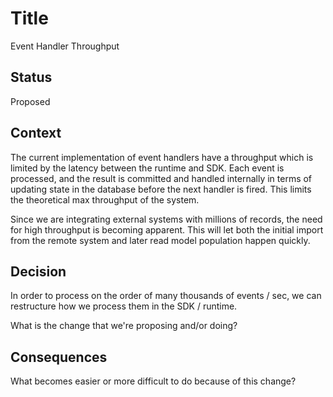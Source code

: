# Title
Event Handler Throughput

## Status

Proposed

## Context

The current implementation of event handlers have a throughput which is limited by the latency between the runtime and SDK.
Each event is processed, and the result is committed and handled internally in terms of updating state in the database before the next handler is fired.
This limits the theoretical max throughput of the system.

Since we are integrating external systems with millions of records, the need for high throughput is becoming apparent. This will let both the initial import from the remote system and later read model population happen quickly.



## Decision

In order to process on the order of many thousands of events / sec, we can restructure how we process them in the SDK / runtime.



What is the change that we're proposing and/or doing?

## Consequences

What becomes easier or more difficult to do because of this change?
